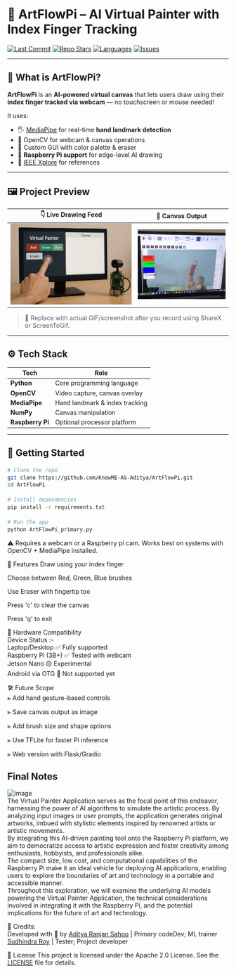 # 🎨 ArtFlowPi – AI Virtual Painter with Index Finger Tracking

[![Last Commit](https://img.shields.io/github/last-commit/KnowME-AS-Aditya/ArtFlowPi?color=blue&style=flat-square)](https://github.com/KnowME-AS-Aditya/ArtFlowPi)
[![Repo Stars](https://img.shields.io/github/stars/KnowME-AS-Aditya/ArtFlowPi?style=flat-square)](https://github.com/KnowME-AS-Aditya/ArtFlowPi/stargazers)
[![Languages](https://img.shields.io/github/languages/top/KnowME-AS-Aditya/ArtFlowPi?color=purple&style=flat-square)](https://github.com/KnowME-AS-Aditya/ArtFlowPi)
[![Issues](https://img.shields.io/github/issues/KnowME-AS-Aditya/ArtFlowPi?style=flat-square)](https://github.com/KnowME-AS-Aditya/ArtFlowPi/issues)

---

## 🧠 What is ArtFlowPi?

**ArtFlowPi** is an **AI-powered virtual canvas** that lets users draw using their **index finger tracked via webcam** — no touchscreen or mouse needed!

It uses:
- 🖐️ [MediaPipe](https://google.github.io/mediapipe/) for real-time **hand landmark detection**
- 🎥 OpenCV for webcam & canvas operations
- 🎨 Custom GUI with color palette & eraser
- 🍓 **Raspberry Pi support** for edge-level AI drawing
- 📝 [IEEE Xplore](https://ieeexplore.ieee.org/document/10094385) for references

---

## 🖼️ Project Preview

| 👇 Live Drawing Feed | 🎯 Canvas Output |
|----------------------|------------------|
| ![Image1](https://github.com/KnowME-AS-Aditya/ArtFlowPi/blob/main/sample_images/Digital%20Art%20Creation%20Setup.png) | ![Image2](sample_images/pi_demo.jpg) |

> 🔁 Replace with actual GIF/screenshot after you record using ShareX or ScreenToGif.

---

## ⚙️ Tech Stack

| Tech        | Role                           |
|-------------|--------------------------------|
| **Python**  | Core programming language      |
| **OpenCV**  | Video capture, canvas overlay  |
| **MediaPipe** | Hand landmark & index tracking |
| **NumPy**   | Canvas manipulation            |
| **Raspberry Pi** | Optional processor platform |

---

## 🚀 Getting Started

```bash
# Clone the repo
git clone https://github.com/KnowME-AS-Aditya/ArtFlowPi.git
cd ArtFlowPi

# Install dependencies
pip install -r requirements.txt

# Run the app
python ArtFlowPi_primary.py
```
⚠️ Requires a webcam or a Raspberry pi cam. Works best on systems with OpenCV + MediaPipe installed.

🎨 Features
Draw using your index finger

Choose between Red, Green, Blue brushes

Use Eraser with fingertip too

Press 'c' to clear the canvas

Press 'q' to exit

📡 Hardware Compatibility  
Device	Status :-  
 Laptop/Desktop	    ✅ Fully supported  
 Raspberry Pi (3B+)	✅ Tested with webcam  
 Jetson Nano	       🟡 Experimental  
 Android via OTG	   🔴 Not supported yet  

🛠️ Future Scope  
⫸ Add hand gesture-based controls

⫸ Save canvas output as image

⫸ Add brush size and shape options

⫸ Use TFLite for faster Pi inference

⫸ Web version with Flask/Gradio  

## Final Notes
![image](https://github.com/user-attachments/assets/9ccd871e-5aaa-4c3c-87e0-852cfd0f6a1b)  
The Virtual Painter Application serves as the focal point of this endeavor, harnessing the power of AI algorithms to simulate the artistic process. By analyzing input images or user prompts, the application generates original artworks, imbued with stylistic elements inspired by renowned artists or artistic movements.  								    
By integrating this AI-driven painting tool onto the Raspberry Pi platform, we aim to democratize access to artistic expression and foster creativity among enthusiasts, hobbyists, and professionals alike.   	   
The compact size, low cost, and computational capabilities of the Raspberry Pi make it an ideal vehicle for deploying AI applications, enabling users to explore the boundaries of art and technology in a portable and accessible manner.  							         
Throughout this exploration, we will examine the underlying AI models powering the Virtual Painter Application, the technical considerations involved in integrating it with the Raspberry Pi, and the potential implications for the future of art and technology.


🙌 Credits:  
Developed with 💙 by [Aditya Ranjan Sahoo](https://www.linkedin.com/in/aditya-ranjan-sahoo-277722259/) |  Primary codeDev; ML trainer  
                      [Sudhindra Roy](https://www.linkedin.com/in/sudhindra-roy/) | Tester; Project developer


📜 License
This project is licensed under the Apache 2.0 License.
See the [LICENSE](LICENSE) file for details.


